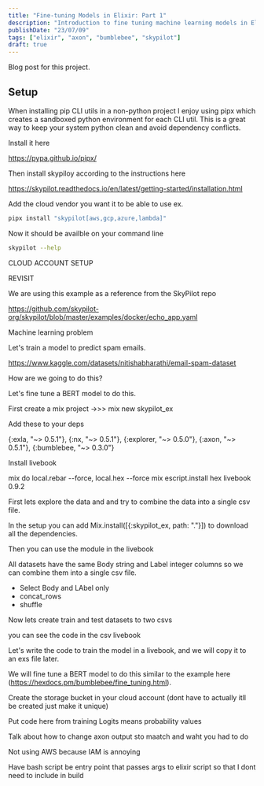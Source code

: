 ```yaml
---
title: "Fine-tuning Models in Elixir: Part 1"
description: "Introduction to fine tuning machine learning models in Elixir."
publishDate: "23/07/09"
tags: ["elixir", "axon", "bumblebee", "skypilot"]
draft: true
---
```


Blog post for this project.

## Setup

When installing pip CLI utils in a non-python project I enjoy using pipx which creates a sandboxed python environment for each CLI util. This is a great way to keep your system python clean and avoid dependency conflicts.

Install it here

<https://pypa.github.io/pipx/>

Then install skypiloy according to the instructions here

<https://skypilot.readthedocs.io/en/latest/getting-started/installation.html>

Add the cloud vendor you want it to be able to use ex.

```bash
pipx install "skypilot[aws,gcp,azure,lambda]"
```

Now it should be availble on your command line

```bash
skypilot --help
```

CLOUD ACCOUNT SETUP

REVISIT

We are using this example as a reference from the SkyPilot repo

<https://github.com/skypilot-org/skypilot/blob/master/examples/docker/echo_app.yaml>

Machine learning problem

Let's train a model to predict spam emails.

<https://www.kaggle.com/datasets/nitishabharathi/email-spam-dataset>

How are we going to do this?

Let's fine tune a BERT model to do this.

First create a mix project ->>> mix new skypilot_ex

Add these to your deps

{:exla, "~> 0.5.1"},
{:nx, "~> 0.5.1"},
{:explorer, "~> 0.5.0"},
{:axon, "~> 0.5.1"},
{:bumblebee, "~> 0.3.0"}

Install livebook

mix do local.rebar --force, local.hex --force
mix escript.install hex livebook 0.9.2

First lets explore the data and and try to combine the data into a single csv file.

In the setup you can add Mix.install([{:skypilot_ex, path: "."}]) to download all the dependencies.

Then you can use the module in the livebook

All datasets have the same Body string and Label integer columns so we can combine them into a single csv file.

- Select Body and LAbel only
- concat_rows
- shuffle

Now lets create train and test datasets to two csvs

you can see the code in the csv livebook

<!-- You can sync the files locally directyl to the VM but lets use skypilot to sync them to a cloud storage bucket. -->

Let's write the code to train the model in a livebook, and we will copy it to an exs file later.

We will fine tune a BERT model to do this similar to the example here (<https://hexdocs.pm/bumblebee/fine_tuning.html>).

Create the storage bucket in your cloud account (dont have to actually itll be created just make it unique)

Put code here from training
Logits means probability values

Talk about how to change axon output sto maatch and waht you had to do

Not using AWS because IAM is annoying

Have bash script be entry point that passes args to elixir script so that I dont need to include in build

